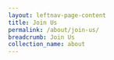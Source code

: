 ```yaml
---
layout: leftnav-page-content
title: Join Us
permalink: /about/join-us/
breadcrumb: Join Us
collection_name: about
---
```

